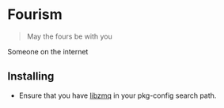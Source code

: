 Fourism
=======

> May the fours be with you

Someone on the internet

## Installing
* Ensure that you have [libzmq](https://github.com/zeromq/libzmq) in your pkg-config search path.
